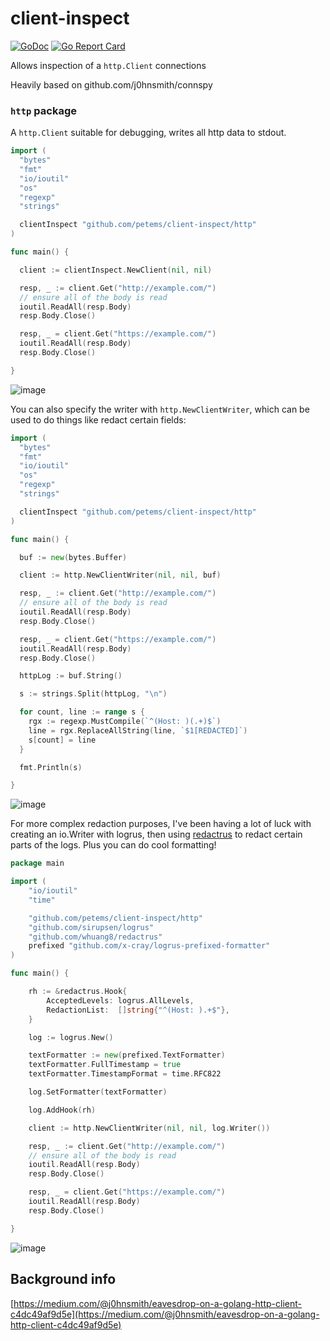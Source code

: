 # client-inspect
[![GoDoc](https://godoc.org/github.com/petems/client-inspect?status.svg)](https://godoc.org/github.com/petems/client-inspect) [![Go Report Card](https://goreportcard.com/badge/github.com/petems/client-inspect)](https://goreportcard.com/report/github.com/petems/client-inspect)

Allows inspection of a `http.Client` connections

Heavily based on github.com/j0hnsmith/connspy

### `http` package 

A `http.Client` suitable for debugging, writes all http data to stdout.

```go
import (
  "bytes"
  "fmt"
  "io/ioutil"
  "os"
  "regexp"
  "strings"

  clientInspect "github.com/petems/client-inspect/http"
)

func main() { 

  client := clientInspect.NewClient(nil, nil)

  resp, _ := client.Get("http://example.com/")
  // ensure all of the body is read
  ioutil.ReadAll(resp.Body)
  resp.Body.Close()

  resp, _ = client.Get("https://example.com/")
  ioutil.ReadAll(resp.Body)
  resp.Body.Close()

}
```

![image](https://user-images.githubusercontent.com/1064715/95797908-8d72f780-0ce8-11eb-97d7-5086f57c5e99.png)

You can also specify the writer with `http.NewClientWriter`, which can be used to do things like redact certain fields:

```go
import (
  "bytes"
  "fmt"
  "io/ioutil"
  "os"
  "regexp"
  "strings"

  clientInspect "github.com/petems/client-inspect/http"
)

func main() { 

  buf := new(bytes.Buffer)

  client := http.NewClientWriter(nil, nil, buf)

  resp, _ := client.Get("http://example.com/")
  // ensure all of the body is read
  ioutil.ReadAll(resp.Body)
  resp.Body.Close()

  resp, _ = client.Get("https://example.com/")
  ioutil.ReadAll(resp.Body)
  resp.Body.Close()

  httpLog := buf.String()

  s := strings.Split(httpLog, "\n")

  for count, line := range s {
    rgx := regexp.MustCompile(`^(Host: )(.+)$`)
    line = rgx.ReplaceAllString(line, `$1[REDACTED]`)
    s[count] = line
  }

  fmt.Println(s)

}
```

![image](https://user-images.githubusercontent.com/1064715/95797941-a5e31200-0ce8-11eb-95ab-c0adaa3f330d.png)

For more complex redaction purposes, I've been having a lot of luck with creating an io.Writer with logrus, then using [redactrus](https://github.com/whuang8/redactrus) to redact certain parts of the logs. Plus you can do cool formatting!

```go
package main

import (
	"io/ioutil"
	"time"

	"github.com/petems/client-inspect/http"
	"github.com/sirupsen/logrus"
	"github.com/whuang8/redactrus"
	prefixed "github.com/x-cray/logrus-prefixed-formatter"
)

func main() {

	rh := &redactrus.Hook{
		AcceptedLevels: logrus.AllLevels,
		RedactionList:  []string{"^(Host: ).+$"},
	}

	log := logrus.New()

	textFormatter := new(prefixed.TextFormatter)
	textFormatter.FullTimestamp = true
	textFormatter.TimestampFormat = time.RFC822

	log.SetFormatter(textFormatter)

	log.AddHook(rh)

	client := http.NewClientWriter(nil, nil, log.Writer())

	resp, _ := client.Get("http://example.com/")
	// ensure all of the body is read
	ioutil.ReadAll(resp.Body)
	resp.Body.Close()

	resp, _ = client.Get("https://example.com/")
	ioutil.ReadAll(resp.Body)
	resp.Body.Close()

}
```

![image](https://user-images.githubusercontent.com/1064715/95857163-1c1c5e80-0d53-11eb-9748-a5232a0be94a.png)

## Background info

[https://medium.com/@j0hnsmith/eavesdrop-on-a-golang-http-client-c4dc49af9d5e](https://medium.com/@j0hnsmith/eavesdrop-on-a-golang-http-client-c4dc49af9d5e)

